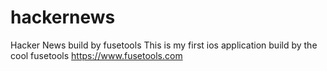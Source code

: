 # hackernews
Hacker News build by fusetools
This is my first ios application build by the cool fusetools 
https://www.fusetools.com
